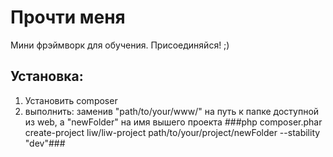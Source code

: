 # Прочти меня #

Мини фрэймворк для обучения. Присоединяйся! ;)

## Установка: ##
1. Установить composer
2. выполнить: заменив "path/to/your/www/" на путь к папке доступной из web, а "newFolder" на имя вышего проекта
    ###php composer.phar create-project liw/liw-project path/to/your/project/newFolder --stability "dev"###
